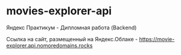 # movies-explorer-api
Яндекс Практикум - Дипломная работа (Backend)

Cсылка на сайт, размещенный на Яндекс.Облаке - https://movie-explorer.api.nomoredomains.rocks
